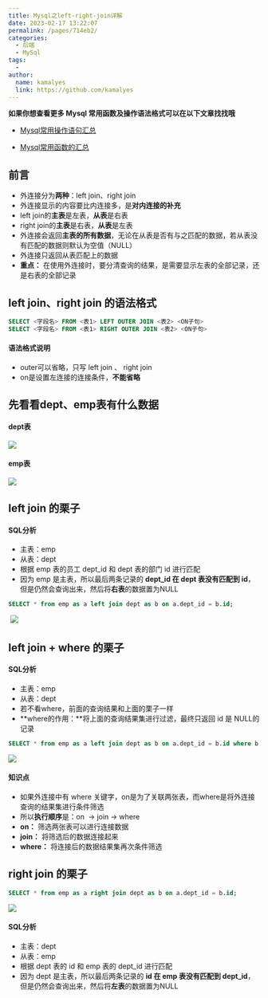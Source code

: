 ```yaml
---
title: Mysql之left-right-join详解
date: 2023-02-17 13:22:07
permalink: /pages/714eb2/
categories:
  - 后端
  - MySql
tags:
  - 
author: 
  name: kamalyes
  link: https://github.com/kamalyes
---
```

**如果你想查看更多 Mysql 常用函数及操作语法格式可以在以下文章找找哦**

- [Mysql常用操作语句汇总](./59.Mysql常用操作语句汇总.md)

- [Mysql常用函数的汇总](./01.Mysql常用函数汇总.md)

**前言**
------
*   外连接分为**两种**：left join、right join
*   外连接显示的内容要比内连接多，是**对内连接的补充**
*   left join的**主表**是左表，**从表**是右表
*   right join的**主表**是右表，**从表**是左表
*   外连接会返回**主表的所有数据**，无论在从表是否有与之匹配的数据，若从表没有匹配的数据则默认为空值（NULL）
*   外连接只返回从表匹配上的数据
*   **重点：** 在使用外连接时，要分清查询的结果，是需要显示左表的全部记录，还是右表的全部记录

left join、right join 的语法格式
--------------------------

```sql
SELECT <字段名> FROM <表1> LEFT OUTER JOIN <表2> <ON子句>
SELECT <字段名> FROM <表1> RIGHT OUTER JOIN <表2> <ON子句>
```

#### 语法格式说明

*   outer可以省略，只写 left join 、 right join 
*   on是设置左连接的连接条件，**不能省略**

先看看dept、emp表有什么数据
-----------------

#### dept表

![](https://cdn.jsdelivr.net/gh/kamalyes/image-bed@master/col//mysql/join_table_query_for_dept.png)

#### emp表

![](https://cdn.jsdelivr.net/gh/kamalyes/image-bed@master/col//mysql/join_table_query_for_emp.png)

left join 的栗子
-------------

#### SQL分析

*   主表：emp
*   从表：dept
*   根据 emp 表的员工 dept_id 和 dept 表的部门 id 进行匹配
*   因为 emp 是主表，所以最后两条记录的 **dept_id 在 dept 表没有匹配到 id**，但是仍然会查询出来，然后将**右表**的数据置为NULL

```sql
SELECT * from emp as a left join dept as b on a.dept_id = b.id;
```

 ![](https://cdn.jsdelivr.net/gh/kamalyes/image-bed@master/col//mysql/Snipaste_2023-02-17_13-57-58.png)

left join + where 的栗子
---------------------

#### SQL分析

*   主表：emp
*   从表：dept
*   若不看where，前面的查询结果和上面的栗子一样
*   **where的作用：**将上面的查询结果集进行过滤，最终只返回 id 是 NULL的记录

```sql
SELECT * from emp as a left join dept as b on a.dept_id = b.id where b.id is null;
```

![](https://cdn.jsdelivr.net/gh/kamalyes/image-bed@master/col//mysql/Snipaste_2023-02-17_13-58-18.png)

#### 知识点

*   如果外连接中有 where 关键字，on是为了关联两张表，而where是将外连接查询的结果集进行条件筛选
*   所以**执行顺序**是：on  -> join -> where
*   **on：** 筛选两张表可以进行连接数据
*   **join：** 将筛选后的数据连接起来
*   **where：** 将连接后的数据结果集再次条件筛选

right join 的栗子
--------------

```sql
SELECT * from emp as a right join dept as b on a.dept_id = b.id;
```

![](https://cdn.jsdelivr.net/gh/kamalyes/image-bed@master/col//mysql/Snipaste_2023-02-17_13-59-12.png)

#### SQL分析

*   主表：dept
*   从表：emp
*   根据 dept 表的 id 和 emp 表的 dept_id 进行匹配
*   因为 dept 是主表，所以最后两条记录的 **id 在 emp 表没有匹配到 dept_id**，但是仍然会查询出来，然后将**左表**的数据置为NULL
